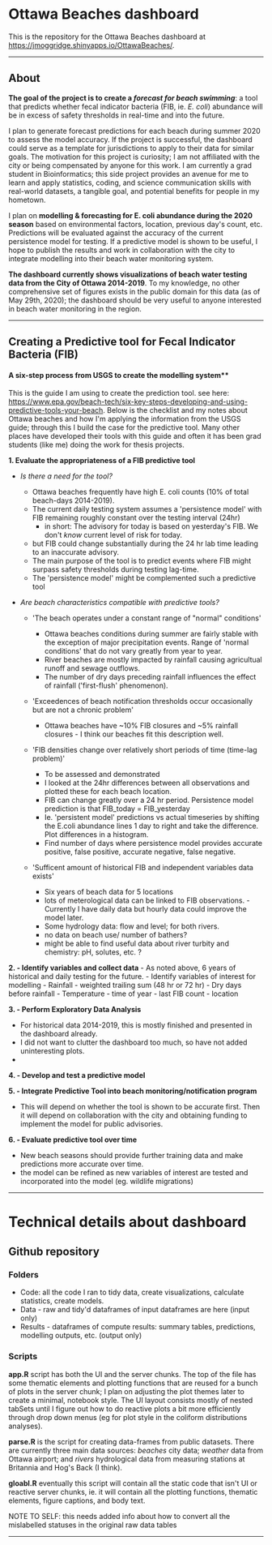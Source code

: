 # Ottawa Beaches dashboard

This is the repository for the Ottawa Beaches dashboard at https://jmoggridge.shinyapps.io/OttawaBeaches/.

---

## About 

**The goal of the project is to create a *forecast for beach swimming***: a tool that predicts whether fecal indicator bacteria (FIB, ie. *E. coli*) abundance will be in excess of safety thresholds in real-time and into the future.

I plan to generate forecast predictions for each beach during summer 2020 to assess the model accuracy. If the project is successful, the dashboard could serve as a template for jurisdictions to apply to their data for similar goals. The motivation for this project is curiosity; I am not affiliated with the city or being compensated by anyone for this work. I am currently a grad student in Bioinformatics; this side project provides an avenue for me to learn and apply statistics, coding, and science communication skills with real-world datasets, a tangible goal, and potential benefits for people in my hometown.

I plan on **modelling & forecasting for E. coli abundance during the 2020 season** based on environmental factors, location, previous day's count, etc. Predictions will be evaluated against the accuracy of the current persistence model for testing. If a predictive model is shown to be useful, I hope to publish the results and work in collaboration with the city to integrate modelling into their beach water monitoring system.

**The dashboard currently shows visualizations of beach water testing data from the City of Ottawa 2014-2019**. To my knowledge, no other comprehensive set of figures exists in the public domain for this data (as of May 29th, 2020); the dashboard should be very useful to anyone interested in beach water monitoring in the region.

---


## Creating a Predictive tool for Fecal Indicator Bacteria (FIB)


#### A six-step process from USGS to create the modelling system**

This is the guide I am using to create the prediction tool. see here: https://www.epa.gov/beach-tech/six-key-steps-developing-and-using-predictive-tools-your-beach. Below is the checklist and my notes about Ottawa beaches and how I'm applying the information from the USGS guide; through this I build the case for the predictive tool. Many other places have developed their tools with this guide and often it has been grad students (like me) doing the work for thesis projects.

**1. Evaluate the appropriateness of a FIB predictive tool**
  - *Is there a need for the tool?*
    - Ottawa beaches frequently have high E. coli counts (10% of total beach-days 2014-2019).
    - The current daily testing system assumes a 'persistence model' with FIB remaining roughly constant over the testing interval (24hr)
       - in short: The advisory for today is based on yesterday's FIB. We don't *know* current level of risk for today.
    - but FIB could change substantially during the 24 hr lab time leading to an inaccurate advisory.
    - The main purpose of the tool is to predict events where FIB might surpass safety thresholds during testing lag-time.
    - The 'persistence model' might be complemented such a predictive tool
   
  - *Are beach characteristics compatible with predictive tools?*
      - 'The beach operates under a constant range of "normal" conditions'
        - Ottawa beaches conditions during summer are fairly stable with the exception of major precipitation events. Range of 'normal conditions' that do not vary greatly from year to year.
        - River beaches are mostly impacted by rainfall causing agricultual runoff and sewage outflows.
        - The number of dry days preceding rainfall influences the effect of rainfall ('first-flush' phenomenon).
    
      - 'Exceedences of beach notification thresholds occur occasionally but are not a chronic problem'
        - Ottawa beaches have ~10% FIB closures and ~5% rainfall closures - I think our beaches fit this description well.
        
      - 'FIB densities change over relatively short periods of time (time-lag problem)'
        - To be assessed and demonstrated
        - I looked at the 24hr differences between all observations and plotted these for each beach location.
        - FIB can change greatly over a 24 hr period. Persistence model prediction is that FIB_today = FIB_yesterday
        - Ie. 'persistent model' predictions vs actual timeseries by shifting the E.coli abundance lines 1 day to right and take the difference. Plot differences in a histogram.
        - Find number of days where persistence model provides accurate positive, false positive, accurate negative, false negative.

     - 'Sufficent amount of historical FIB and independent variables data exists'
       - Six years of beach data for 5 locations
       - lots of meterological data can be linked to FIB observations. 
         -Currently I have daily data but hourly data could improve the model later.
       - Some hydrology data: flow and level; for both rivers.
       - no data on beach use/ number of bathers?
       - might be able to find useful data about river turbity and chemistry: pH, solutes, etc. ?

      
**2. - Identify variables and collect data**
    - As noted above, 6 years of historical and daily testing for the future.
    - Identify variables of interest for modelling
      - Rainfall - weighted trailing sum (48 hr or 72 hr)
      - Dry days before rainfall
      - Temperature
      - time of year
      - last FIB count
      - location
    
 **3. - Perform Exploratory Data Analysis**
   - For historical data 2014-2019, this is mostly finished and presented in the dashboard already.
   - I did not want to clutter the dashboard too much, so have not added uninteresting plots.
   - 
  
 **4. - Develop and test a predictive model**
  
 **5. - Integrate Predictive Tool into beach monitoring/notification program**
   - This will depend on whether the tool is shown to be accurate first. Then it will depend on collaboration with the city and obtaining funding to implement the model for public advisories.
  
 **6. - Evaluate predictive tool over time**
   - New beach seasons should provide further training data and make predictions more accurate over time.
   - the model can be refined as new variables of interest are tested and incorporated into the model (eg. wildlife migrations)
  
---
  
  
# Technical details about dashboard
  
  
## Github repository


### Folders

  - Code: all the code I ran to tidy data, create visualizations, calculate statistics, create models.
  - Data - raw and tidy'd dataframes of input dataframes are here (input only)
  - Results - dataframes of compute results: summary tables, predictions, modelling outputs, etc. (output only)

### Scripts

**app.R** script has both the UI and the server chunks. The top of the file has some thematic elements and plotting functions that are reused for a bunch of plots in the server chunk; I plan on adjusting the plot themes later to create a minimal, notebook style. The UI layout consists mostly of nested tabSets until I figure out how to do reactive plots a bit more efficiently through drop down menus (eg for plot style in the coliform distributions analyses).

**parse.R** is the script for creating data-frames from public datasets. There are currently three main data sources: *beaches* city data; *weather* data from Ottawa airport; and *rivers* hydrological data from measuring stations at Britannia and Hog's Back (I think).
 
 **gloabl.R** eventually this script will contain all the static code that isn't UI or reactive server chunks, ie. it will contain all the plotting functions, thematic elements, figure captions, and body text.
 
NOTE TO SELF: this needs added info about how to convert all the mislabelled statuses in the original raw data tables

---
